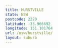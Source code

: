 ```yaml
---
title: HURSTVILLE
state: NSW
postcode: 2220
latitude: -33.966692
longitude: 151.101764
url: /nsw/hurstville/
layout: suburb
---
```

